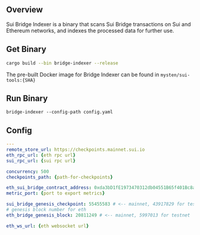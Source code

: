 ## Overview

Sui Bridge Indexer is a binary that scans Sui Bridge transactions on Sui and Ethereum networks, and indexes the processed data for further use.

## Get Binary

```bash
cargo build --bin bridge-indexer --release
```

The pre-built Docker image for Bridge Indexer can be found in `mysten/sui-tools:{SHA}`

## Run Binary

```
bridge-indexer --config-path config.yaml
```


## Config

```yaml
---
remote_store_url: https://checkpoints.mainnet.sui.io
eth_rpc_url: {eth rpc url}
sui_rpc_url: {sui rpc url}

concurrency: 500
checkpoints_path: {path-for-checkpoints}

eth_sui_bridge_contract_address: 0xda3bD1fE1973470312db04551B65f401Bc8a92fD # <-- mainnet, 0xAE68F87938439afEEDd6552B0E83D2CbC2473623 for testnet
metric_port: {port to export metrics}

sui_bridge_genesis_checkpoint: 55455583 # <-- mainnet, 43917829 for testnet
# genesis block number for eth
eth_bridge_genesis_block: 20811249 # <-- mainnet, 5997013 for testnet

eth_ws_url: {eth websocket url}

```

